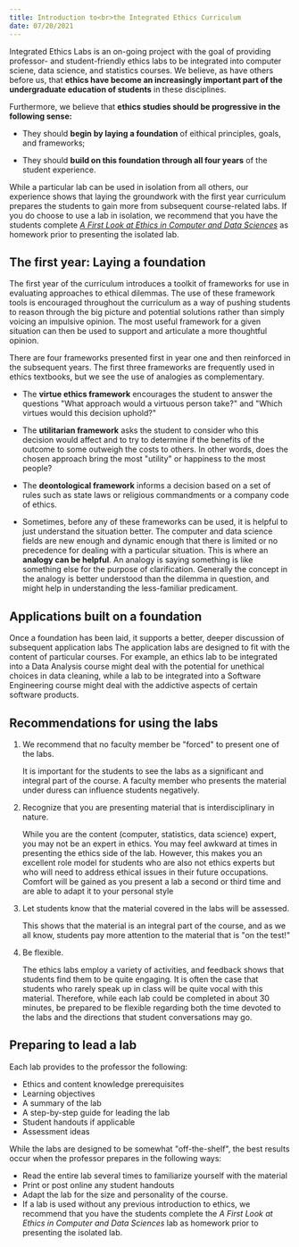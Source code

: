 ```yaml
---
title: Introduction to<br>the Integrated Ethics Curriculum
date: 07/20/2021
---
```


<div class = "progressive-approach banner-spacer"> </div>

Integrated Ethics Labs is an
on-going project with the goal of providing professor- and student-friendly
ethics labs to be integrated into computer sciene, data science, and statistics 
courses. 
We believe, as have others before us, that 
**ethics have become an increasingly important part of the undergraduate education of students** in these disciplines.

Furthermore, we believe that 
**ethics studies should be progressive in the following sense:**

* They should **begin by laying a foundation** of eithical principles, goals,
and frameworks;

* They should **build on this foundation through all four years** of the student
experience.


While a particular lab can be used in isolation from all others, our experience
shows that laying the groundwork with the first year curriculum prepares the
students to gain more from subsequent course-related labs. If you do choose
to use a lab in isolation, we recommend that you have the students complete 
[*A First Look at Ethics in Computer and Data Sciences*](/labs/first-look/) 
as homework prior to presenting the isolated lab.

## The first year: Laying a foundation

The first year of the curriculum introduces a toolkit of frameworks for use in
evaluating approaches to ethical dilemmas. The use of these framework tools is
encouraged throughout the curriculum as a way of pushing students to reason
through the big picture and potential solutions rather than simply voicing an
impulsive opinion. The most useful framework for a given situation can then be
used to support and articulate a more thoughtful opinion.

There are four frameworks presented first in year one and then reinforced in the
subsequent years. The first three frameworks are frequently used in ethics
textbooks, but we see the use of analogies as complementary. 

* The **virtue ethics framework** 
encourages the student to answer the questions "What approach would a
virtuous person take?" and "Which virtues would this decision uphold?" 

* The **utilitarian framework** asks the student to consider who this decision would
affect and to try to determine if the benefits of the outcome to some outweigh
the costs to others. In other words, does the chosen approach bring the most
"utility" or happiness to the most people?

* The **deontological framework** informs a decision based on a set of rules such as
state laws or religious commandments or a company code of ethics.

* Sometimes, before any of these frameworks can be used, it is helpful to just
understand the situation better. The computer and data science fields are new
enough and dynamic enough that there is limited or no precedence for dealing
with a particular situation. This is where an **analogy can be helpful**. 
An analogy is saying something is like something else for the purpose of clarification.
Generally the concept in the analogy is better understood than the dilemma in
question, and might help in understanding the less-familiar predicament.

## Applications built on a foundation

Once a foundation has been laid, it supports a better, deeper discussion of 
subsequent application labs
The application labs are designed to fit
with the content of particular courses. For example, an ethics lab to be
integrated into a Data Analysis course might deal with the potential for
unethical choices in data cleaning, while a lab to be integrated into a Software
Engineering course might deal with the addictive aspects of certain software
products.

## Recommendations for using the labs

1. We recommend that no faculty member be "forced" to present one of the labs. 

    It is important for the students to see the labs as a significant and integral part
of the course. A faculty member who presents the material under duress can
influence students negatively.

2. Recognize that you are presenting material that is
interdisciplinary in nature. 

    While you are the content (computer, statistics,
data science) expert, you may not be an expert in ethics. You may feel awkward at
times in presenting the ethics side of the lab. However, this makes you an
excellent role model for students who are also not ethics experts but who will
need to address ethical issues in their future occupations. Comfort will be
gained as you present a lab a second or third time and are able to adapt it to
your personal style

3. Let students know that the material covered in the labs will be assessed. 

    This shows that the material is an integral part of the course, and as we
all know, students pay more attention to the material that is "on the test!"

4. Be flexible.

    The ethics labs employ a variety of activities, and feedback shows that students
find them to be quite engaging. It is often the case that students who rarely
speak up in class will be quite vocal with this material. Therefore, while each
lab could be completed in about 30 minutes, be prepared to be flexible regarding
both the time devoted to the labs and the directions that student conversations 
may go.

## Preparing to lead a lab

Each lab provides to the professor the following:

* Ethics and content knowledge prerequisites
* Learning objectives
* A summary of the lab
* A step-by-step guide for leading the lab
* Student handouts if applicable
* Assessment ideas

While the labs are designed to be somewhat "off-the-shelf", the best results
occur when the professor prepares in the following ways: 

* Read the entire lab several times to familiarize yourself with the 
material 
* Print or post online any student handouts 
* Adapt the lab for the size and personality of the course. 
* If a lab is used without any previous introduction to ethics, 
we recommend that you have the students complete the 
*A First Look at Ethics in Computer and Data Sciences* 
lab as homework prior to presenting the isolated lab.


